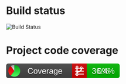 # Build status
![Build Status](https://github.com/Academy-Developers-NORAM/art-store-back-end/actions/workflows/dotnet.yml/badge.svg)
# Project code coverage
![Code Coverage](https://raw.githubusercontent.com/Academy-Developers-NORAM/art-store-back-end/CL_hotfix_github-actions-variables/badges/badge_combined.svg)
